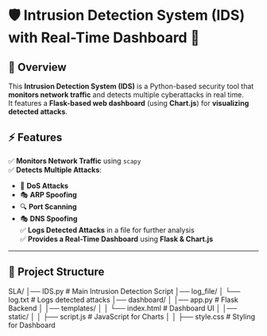 # 🛡 Intrusion Detection System (IDS) with Real-Time Dashboard 🚀

## 📌 Overview  
This **Intrusion Detection System (IDS)** is a Python-based security tool that **monitors network traffic** and detects multiple cyberattacks in real time.  
It features a **Flask-based web dashboard** (using **Chart.js**) for **visualizing detected attacks**.  

## ⚡ Features  
✅ **Monitors Network Traffic** using `scapy`  
✅ **Detects Multiple Attacks**:  
   - 🚨 **DoS Attacks**  
   - 🎭 **ARP Spoofing**  
   - 🔍 **Port Scanning**  
   - 🎭 **DNS Spoofing**  
✅ **Logs Detected Attacks** in a file for further analysis  
✅ **Provides a Real-Time Dashboard** using **Flask & Chart.js**  

---

## 📂 Project Structure

SLA/ │── IDS.py                # Main Intrusion Detection Script │── log_file/ │   └── log.txt           # Logs detected attacks │── dashboard/ │   │── app.py            # Flask Backend │   │── templates/ │   │   └── index.html    # Dashboard UI │   │── static/ │   │   ├── script.js     # JavaScript for Charts │   │   ├── style.css     # Styling for Dashboard